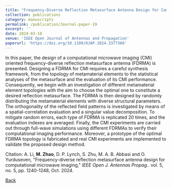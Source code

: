 ```yaml
---
title: "Frequency-Diverse Reflection Metasurface Antenna Design for Computational Microwave Imaging"
collection: publications
category: manuscripts
permalink: /publication/Journal-paper-19
excerpt: ''
date: 2024-03-18
venue: 'IEEE Open Journal of Antennas and Propagation'
paperurl: 'https://doi.org/10.1109/OJAP.2024.3377368'
---
```


In this paper, the design of a computational microwave imaging (CMI) oriented frequency-diverse reflection metasurface antenna (FDRMA) is presented. Designing a FDRMA for CMI requires a careful synthesis framework, from the topology of metamaterial elements to the statistical analyses of the metasurface and the evaluation of its CMI performance. Consequently, we begin with an investigation of different metamaterial element topologies with the aim to choose the optimal one to constitute a desired reflection metasurface. The FDRMA is then designed by randomly distributing the metamaterial elements with diverse structural parameters. The orthogonality of the reflected field patterns is investigated by means of a spatial-correlation evaluation and a singular value decomposition. To mitigate random errors, each type of FDRMA is replicated 20 times, and the evaluation indexes are averaged. Finally, the CMI experiments are carried out through full-wave simulations using different FDRMAs to verify their computational imaging performance. Moreover, a prototype of the optimal FDRMA topology is fabricated and real CMI experiments are implemented to validate the proposed design method.

Citation: A. Li, **M. Zhao**, D. P. Lynch, S. Zhu, M. A. B. Abbasi and O. Yurduseven, &quot;Frequency-diverse reflection metasurface antenna design for computational microwave imaging,&quot; <i>IEEE Open J. Antennas Propag.</i>. vol. 5, no. 5, pp. 1240-1248, Oct. 2024.

[Back](../publications/)
